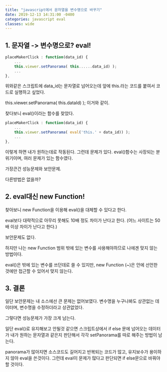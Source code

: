 ```yaml
---
title: "javascript에서 문자열을 변수명으로 바꾸기"
date: 2019-12-13 14:31:00 -0400
categories: javascript eval 
classes: wide
---
```


## 1. 문자열 -> 변수명으로? eval!

```javascript
placeMakerClick : function(data_id) {
    ...
	this.viewer.setPanorama( this......data_id) );
    ...
},
```

위와같은 스크립트에 data_id는 문자열로 넘어오는데 앞에 this.라는 코드를 붙여서 코드로 실행하고 싶었다.

this.viewer.setPanorama( this.dataId) ); 이거와 같이.

찾다보니 eval()이라는 함수를 찾았다.

```javascript
placeMakerClick : function(data_id) {
    ...
	this.viewer.setPanorama( eval('this.' + data_id)) );
    ...
},
```

이렇게 하면 내가 원하는데로 작동된다. 그런데 문제가 있다. eval()함수는 사장되는 분위기이며, 여러 문제가 있는 함수였다. 

가장큰건 성능문제와 보안문제.

다른방법은 없을까?

## 2. eval대신 new Function!

찾아보니 new Function을 이용해 eval()을 대체할 수 있다고 한다. 

eval보다 대략적으로 아무리 못해도 10배 정도 차이가 난다고 한다. (어느 사이트는 50배 이상 차이가 난다고 한다.)

보안문제도 없다.

하지만 나는 new Function 범위 밖에 있는 변수를 사용해야하므로 나에겐 맞지 않는 방법이다.

eval()은 밖에 있는 변수를 쓰던데로 쓸 수 있지만, new Function (~)은 안에 선언한 것에만 접근할 수 있어서 맞지 않는다.


## 3. 결론

일단 보안문제는 내 소스에선 큰 문제는 없어보였다. 변수명을 누구나봐도 상관없는 데이터며, 변수명을 수정하더라고 상관없었다.

그렇다면 성능문제가 가장 크게 남는다.

일단 eval()로 유지해보고 안될것 같으면 스크립트상에서 if else 문에 넘어오는 데이터가 내가 원하는 문자열과 같은지 판단해서 각각 setPanorama를 따로 해주는 방법이 남는다.

panorama가 많아지면 소스코드도 길어지고 반복되는 코드가 많고, 유지보수가 용이하지 않아 eval을 쓴것이다. 그런데 eval이 문제가 많다고 판단되면 if else문으로 바꿔야 할 것이다.



